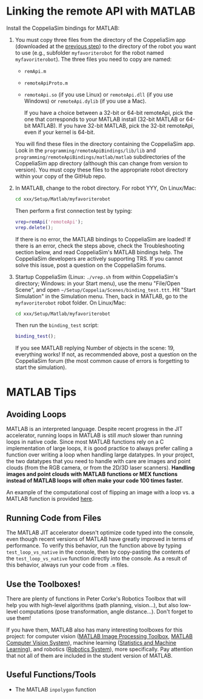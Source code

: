 # Linking the remote API with MATLAB

Install the CoppeliaSim bindings for MATLAB:

1.  You must copy three files from the directory of the CoppeliaSim app (downloaded at the [previous step](https://github.com/nvecoven/robotic_rework/tree/main/Setup/Coppelia)) to the directory of the robot you want to use (e.g., subfolder `myfavoriterobot` for the robot named `myfavoriterobot`). The three files you need to copy are named:
    *   `remApi.m`
    *   `remoteApiProto.m`
    *   `remoteApi.so` (if you use Linux) or `remoteApi.dll` (if you use Windows) or `remoteApi.dylib` (if you use a Mac).

        If you have a choice between a 32-bit or 64-bit remoteApi, pick the one that corresponds to your MATLAB install (32-bit MATLAB or 64-bit MATLAB). If you have 32-bit MATLAB, pick the 32-bit remoteApi, even if your kernel is 64-bit.

    You will find these files in the directory containing the CoppeliaSim app. Look in the `programming/remoteApiBindings/lib/lib` and `programming/remoteApiBindings/matlab/matlab` subdirectories of the CoppeliaSim app directory (although this can change from version to version). You must copy these files to the appropriate robot directory within your copy of the GitHub repo.

2.  In MATLAB, change to the robot directory. For robot YYY, On Linux/Mac:
    ```bash
    cd xxx/Setup/Matlab/myfavoriterobot
    ```

    Then perform a first connection test by typing:
    ```matlab
    vrep=remApi('remoteApi');
    vrep.delete();
    ```

    If there is no error, the MATLAB bindings to CoppeliaSim are loaded! If there is an error, check the steps above, check the Troubleshooting section below, and read CoppeliaSim's MATLAB bindings help. The CoppeliaSim developers are actively supporting TRS. If you cannot solve this issue, post a question on the CoppeliaSim forums.

3.  Startup CoppeliaSim (Linux: `./vrep.sh` from within CoppeliaSim's directory; Windows: in your Start menu), use the menu "File/Open Scene", and open `~/Setup/Coppelia/Scenes/binding_test.ttt`. Hit "Start Simulation" in the Simulation menu.
Then, back in MATLAB, go to the `myfavoriterobot` robot folder. On Linux/Mac:

    ```bash
    cd xxx/Setup/Matlab/myfavoriterobot
    ```

    Then run the `binding_test` script:
    ```matlab
    binding_test();
    ```

    If you see MATLAB replying Number of objects in the scene: 19, everything works! If not, as recommended above, post a question on the CoppeliaSim forum (the most common cause of errors is forgetting to start the simulation).


# MATLAB Tips

## Avoiding Loops

MATLAB is an interpreted language. Despite recent progress in the JIT accelerator, running loops in MATLAB is still _much_ slower than running loops in native code. Since most MATLAB functions rely on a C implementation of large loops, it is good practice to always prefer calling a function over writing a loop when handling large datatypes. In your project, the two datatypes that you need to handle with care are images and point clouds (from the RGB camera, or from the 2D/3D laser scanners). **Handling images and point clouds with MATLAB functions or MEX functions instead of MATLAB loops will often make your code 100 times faster.**

An example of the computational cost of flipping an image with a loop vs. a MATLAB function is provided [here](https://github.com/ULgRobotics/trs/blob/master/matlab/test_loop_vs_native.m).

## Running Code from Files

The MATLAB JIT accelerator doesn't optimize code typed into the console, even though recent versions of MATLAB have greatly improved in terms of performance. To verify this behavior, run the function above by typing `test_loop_vs_native` in the console, then by copy-pasting the contents of the `test_loop_vs_native` function directly into the console. As a result of this behavior, always run your code from `.m` files.

## Use the Toolboxes!

There are plenty of functions in Peter Corke's Robotics Toolbox that will help you with high-level algorithms (path planning, vision…), but also low-level computations (pose transformation, angle distance…). Don't forget to use them!

If you have them, MATLAB also has many interesting toolboxes for this project: for computer vision ([MATLAB Image Processing Toolbox](https://fr.mathworks.com/products/image.html), [MATLAB Computer Vision System](https://www.mathworks.com/products/computer-vision.html)), machine learning ([Statistics and Machine Learning](https://www.mathworks.com/products/statistics.html)), and robotics ([Robotics System](https://www.mathworks.com/products/robotics.html)), more specifically. Pay attention that not all of them are included in the student version of MATLAB.

## Useful Functions/Tools

*   The MATLAB `inpolygon` function
